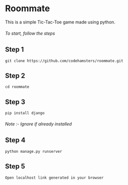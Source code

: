 # Roommate
This is a simple Tic-Tac-Toe game made using python. 
###### To start, follow the steps
## Step 1
```git clone https://github.com/codehamsters/roommate.git```
## Step 2
```cd roommate```
## Step 3
```pip install django```
###### Note :- Ignore if already installed
## Step 4
```python manage.py runserver```
## Step 5
```Open localhost link generated in your browser```

